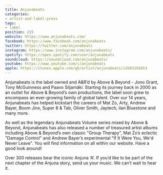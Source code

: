 ```yaml
---
title: Anjunabeats
categories:
- artist-and-label-press
tags:
- label
position: 215
website: https://www.anjunabeats.com/
facebook: https://www.facebook.com/anjunabeats
twitter: https://twitter.com/anjunabeats
instagram: https://www.instagram.com/anjunabeats/
spotify: https://open.spotify.com/user/anjunabeats
soundcloud: https://soundcloud.com/anjunabeats/
youtube: https://www.youtube.com/c/anjunabeats
apple: https://itunes.apple.com/gb/artist/anjunabeats/id203191853
---
```


Anjunabeats is the label owned and A&R’d by Above & Beyond - Jono Grant, Tony McGuinness and Paavo Siljamäki.
Starting its journey back in 2000 as an outlet for Above & Beyond’s own productions, the label soon grew to encompass an ever-growing family of global talent. Over our 14 years, Anjunabeats has helped kickstart the careers of Mat Zo, Arty, Andrew Bayer, Boom Jinx, Super 8 & Tab, Oliver Smith, Jaytech, ilan Bluestone and many more.

As well as the legendary Anjunabeats Volume series mixed by Above & Beyond, Anjunabeats has also released a number of treasured artist albums including Above & Beyond’s own classic "Group Therapy", Mat Zo’s eclectic "Damage Control" and Andrew Bayer’s experimental "If It Were You, We'd Never Leave". You will find information on all within our website. Have a good look around!

Over 300 releases bear the iconic Anjuna ‘A’. If you’d like to be part of the next chapter of the Anjuna story, send us your music. We can’t wait to hear it.